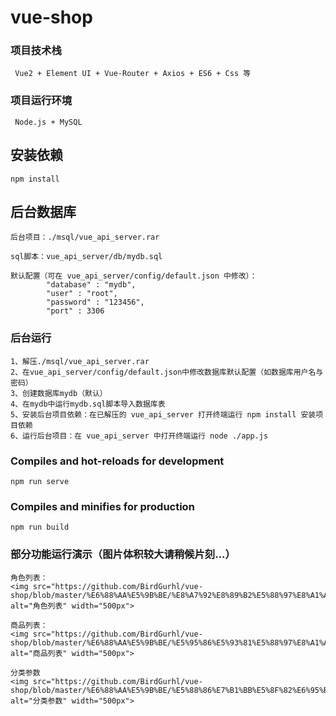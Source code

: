 # vue-shop

### 项目技术栈
```
​ Vue2 + Element UI + Vue-Router + Axios + ES6 + Css 等
```
### 项目运行环境
```
​ Node.js + MySQL
```

## 安装依赖
```
npm install
```
## 后台数据库
```
后台项目：./msql/vue_api_server.rar 

sql脚本：vue_api_server/db/mydb.sql
```
```
默认配置（可在 vue_api_server/config/default.json 中修改）：
    	"database" : "mydb",
		"user" : "root",
		"password" : "123456",
		"port" : 3306
```
### 后台运行
```
1、解压./msql/vue_api_server.rar 
2、在vue_api_server/config/default.json中修改数据库默认配置（如数据库用户名与密码）
3、创建数据库mydb（默认）
4、在mydb中运行mydb.sql脚本导入数据库表
5、安装后台项目依赖：在已解压的 vue_api_server 打开终端运行 npm install 安装项目依赖
6、运行后台项目：在 vue_api_server 中打开终端运行 node ./app.js 

```
### Compiles and hot-reloads for development
```
npm run serve
```

### Compiles and minifies for production
```
npm run build
```

### 部分功能运行演示（图片体积较大请稍候片刻...）
```
角色列表：
<img src="https://github.com/BirdGurhl/vue-shop/blob/master/%E6%88%AA%E5%9B%BE/%E8%A7%92%E8%89%B2%E5%88%97%E8%A1%A8.gif" alt="角色列表" width="500px">
```
```
商品列表：
<img src="https://github.com/BirdGurhl/vue-shop/blob/master/%E6%88%AA%E5%9B%BE/%E5%95%86%E5%93%81%E5%88%97%E8%A1%A8.gif" alt="商品列表" width="500px">
```
```
分类参数
<img src="https://github.com/BirdGurhl/vue-shop/blob/master/%E6%88%AA%E5%9B%BE/%E5%88%86%E7%B1%BB%E5%8F%82%E6%95%B0.gif" alt="分类参数" width="500px">
```

